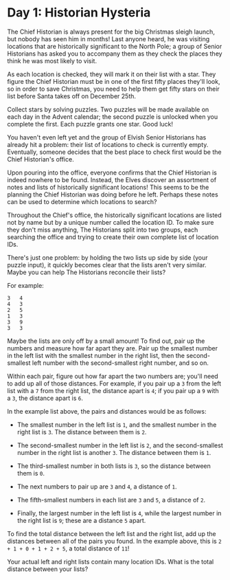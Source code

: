 # Day 1: Historian Hysteria

The Chief Historian is always present for the big Christmas sleigh launch, but
nobody has seen him in months! Last anyone heard, he was visiting locations that
are historically significant to the North Pole; a group of Senior Historians has
asked you to accompany them as they check the places they think he was most
likely to visit.

As each location is checked, they will mark it on their list with a star. They
figure the Chief Historian must be in one of the first fifty places they'll
look, so in order to save Christmas, you need to help them get fifty stars on
their list before Santa takes off on December 25th.

Collect stars by solving puzzles. Two puzzles will be made available on each day
in the Advent calendar; the second puzzle is unlocked when you complete the
first. Each puzzle grants one star. Good luck!

You haven't even left yet and the group of Elvish Senior Historians has already
hit a problem: their list of locations to check is currently empty. Eventually,
someone decides that the best place to check first would be the Chief
Historian's office.

Upon pouring into the office, everyone confirms that the Chief Historian is
indeed nowhere to be found. Instead, the Elves discover an assortment of notes
and lists of historically significant locations! This seems to be the planning
the Chief Historian was doing before he left. Perhaps these notes can be used to
determine which locations to search?

Throughout the Chief's office, the historically significant locations are listed
not by name but by a unique number called the location ID. To make sure they
don't miss anything, The Historians split into two groups, each searching the
office and trying to create their own complete list of location IDs.

There's just one problem: by holding the two lists up side by side (your puzzle
input), it quickly becomes clear that the lists aren't very similar. Maybe you
can help The Historians reconcile their lists?

For example:

```
3   4
4   3
2   5
1   3
3   9
3   3
```

Maybe the lists are only off by a small amount! To find out, pair up the numbers
and measure how far apart they are. Pair up the smallest number in the left list
with the smallest number in the right list, then the second-smallest left number
with the second-smallest right number, and so on.

Within each pair, figure out how far apart the two numbers are; you'll need to
add up all of those distances. For example, if you pair up a `3` from the left
list with a `7` from the right list, the distance apart is `4`; if you pair up a
`9` with a `3`, the distance apart is `6`.

In the example list above, the pairs and distances would be as follows:

- The smallest number in the left list is `1`, and the smallest number in the
  right list is `3`. The distance between them is `2`.

- The second-smallest number in the left list is `2`, and the second-smallest
  number in the right list is another `3`. The distance between them is `1`.

- The third-smallest number in both lists is `3`, so the distance between them
  is `0`.

- The next numbers to pair up are `3` and `4`, a distance of `1`.

- The fifth-smallest numbers in each list are `3` and `5`, a distance of `2`.

- Finally, the largest number in the left list is `4`, while the largest number
  in the right list is `9`; these are a distance `5` apart.

To find the total distance between the left list and the right list, add up the
distances between all of the pairs you found. In the example above, this is `2 +
1 + 0 + 1 + 2 + 5`, a total distance of `11`!

Your actual left and right lists contain many location IDs. What is the total
distance between your lists?
